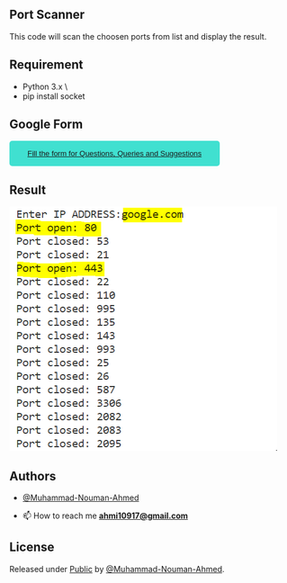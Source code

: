## Port Scanner 

This code will scan the choosen ports from list and display the result.

## Requirement
* Python 3.x \
* pip install socket

## Google Form

<button style="background-color: turquoise; border: none; border-radius: 5px; color: #333; padding: 15px 32px"><a href="https://docs.google.com/forms/d/e/1FAIpQLSdhxR5JdOb_pjtQb48Ax8JbJfkbcCyCeYLBWxHQ02u7z5oKag/viewform?usp=sf_link" target="blank"> Fill the form for Questions, Queries and Suggestions</a></button>

## Result
![Results](https://github.com/Muhammad-Nouman-Ahmed/Port-Scan/blob/main/result.PNG)

## Authors

- [@Muhammad-Nouman-Ahmed](https://github.com/Muhammad-Nouman-Ahmed)


- 📫 How to reach me **ahmi10917@gmail.com**


## License

Released under [Public](/LICENSE) by [@Muhammad-Nouman-Ahmed](https://github.com/Muhammad-Nouman-Ahmed).


